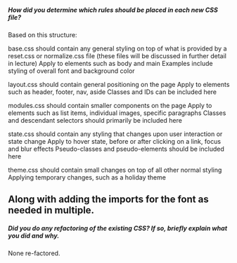 ##### How did you determine which rules should be placed in each new CSS file?

Based on this structure:

base.css should contain any general styling on top of what is provided by a reset.css or normalize.css file (these files will be discussed in further detail in lecture)
Apply to elements such as body and main
Examples include styling of overall font and background color

layout.css should contain general positioning on the page
Apply to elements such as header, footer, nav, aside
Classes and IDs can be included here

modules.css should contain smaller components on the page
Apply to elements such as list items, individual images, specific paragraphs
Classes and descendant selectors should primarily be included here

state.css should contain any styling that changes upon user interaction or state change
Apply to hover state, before or after clicking on a link, focus and blur effects
Pseudo-classes and pseudo-elements should be included here

theme.css should contain small changes on top of all other normal styling
Applying temporary changes, such as a holiday theme

Along with adding the imports for the font as needed in multiple.
---

##### Did you do any refactoring of the existing CSS? If so, briefly explain what you did and why.

None re-factored.
